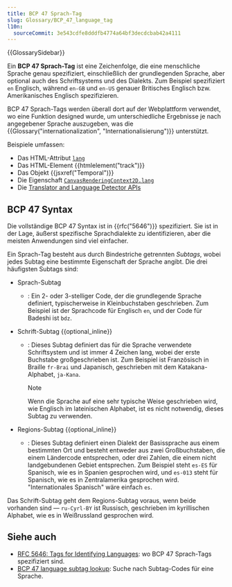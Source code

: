 ```yaml
---
title: BCP 47 Sprach-Tag
slug: Glossary/BCP_47_language_tag
l10n:
  sourceCommit: 3e543cdfe8dddfb4774a64bf3decdcbab42a4111
---
```


{{GlossarySidebar}}

Ein **BCP 47 Sprach-Tag** ist eine Zeichenfolge, die eine menschliche Sprache genau spezifiziert, einschließlich der grundlegenden Sprache, aber optional auch des Schriftsystems und des Dialekts. Zum Beispiel spezifiziert `en` Englisch, während `en-GB` und `en-US` genauer Britisches Englisch bzw. Amerikanisches Englisch spezifizieren.

BCP 47 Sprach-Tags werden überall dort auf der Webplattform verwendet, wo eine Funktion designed wurde, um unterschiedliche Ergebnisse je nach angegebener Sprache auszugeben, was die {{Glossary("internationalization", "Internationalisierung")}} unterstützt.

Beispiele umfassen:

- Das HTML-Attribut [`lang`](/de/docs/Web/HTML/Reference/Global_attributes/lang)
- Das HTML-Element {{htmlelement("track")}}
- Das Objekt {{jsxref("Temporal")}}
- Die Eigenschaft [`CanvasRenderingContext2D.lang`](/de/docs/Web/API/CanvasRenderingContext2D/lang)
- Die [Translator and Language Detector APIs](/de/docs/Web/API/Translator_and_Language_Detector_APIs)

## BCP 47 Syntax

Die vollständige BCP 47 Syntax ist in {{rfc("5646")}} spezifiziert. Sie ist in der Lage, äußerst spezifische Sprachdialekte zu identifizieren, aber die meisten Anwendungen sind viel einfacher.

Ein Sprach-Tag besteht aus durch Bindestriche getrennten _Subtags_, wobei jedes Subtag eine bestimmte Eigenschaft der Sprache angibt. Die drei häufigsten Subtags sind:

- Sprach-Subtag
  - : Ein 2- oder 3-stelliger Code, der die grundlegende Sprache definiert, typischerweise in Kleinbuchstaben geschrieben. Zum Beispiel ist der Sprachcode für Englisch `en`, und der Code für Badeshi ist `bdz`.
- Schrift-Subtag {{optional_inline}}

  - : Dieses Subtag definiert das für die Sprache verwendete Schriftsystem und ist immer 4 Zeichen lang, wobei der erste Buchstabe großgeschrieben ist. Zum Beispiel ist Französisch in Braille `fr-Brai` und Japanisch, geschrieben mit dem Katakana-Alphabet, `ja-Kana`.

    > [!NOTE]
    > Wenn die Sprache auf eine sehr typische Weise geschrieben wird, wie Englisch im lateinischen Alphabet, ist es nicht notwendig, dieses Subtag zu verwenden.

- Regions-Subtag {{optional_inline}}
  - : Dieses Subtag definiert einen Dialekt der Basissprache aus einem bestimmten Ort und besteht entweder aus zwei Großbuchstaben, die einem Ländercode entsprechen, oder drei Zahlen, die einem nicht landgebundenen Gebiet entsprechen. Zum Beispiel steht `es-ES` für Spanisch, wie es in Spanien gesprochen wird, und `es-013` steht für Spanisch, wie es in Zentralamerika gesprochen wird. "Internationales Spanisch" wäre einfach `es`.

Das Schrift-Subtag geht dem Regions-Subtag voraus, wenn beide vorhanden sind — `ru-Cyrl-BY` ist Russisch, geschrieben im kyrillischen Alphabet, wie es in Weißrussland gesprochen wird.

## Siehe auch

- [RFC 5646: Tags for Identifying Languages](https://datatracker.ietf.org/doc/html/rfc5646): wo BCP 47 Sprach-Tags spezifiziert sind.
- [BCP 47 language subtag lookup](https://r12a.github.io/app-subtags/): Suche nach Subtag-Codes für eine Sprache.
